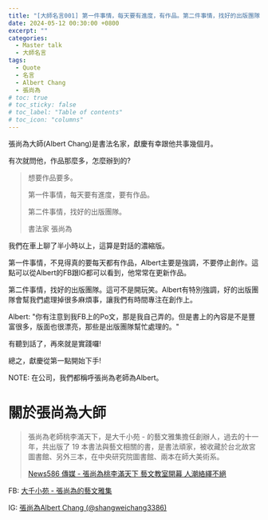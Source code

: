 ```yaml
---
title: "[大師名言001] 第一件事情，每天要有進度，有作品。第二件事情，找好的出版團隊。"
date: 2024-05-12 00:30:00 +0800
excerpt: ""
categories:
  - Master talk
  - 大師名言
tags:
  - Quote
  - 名言
  - Albert Chang
  - 張尚為
# toc: true
# toc_sticky: false
# toc_label: "Table of contents"
# toc_icon: "columns"
---
```


張尚為大師(Albert Chang)是書法名家，獻慶有幸跟他共事幾個月。

有次就問他，作品那麼多，怎麼辦到的?

> 想要作品要多。
> 
> 第一件事情，每天要有進度，要有作品。
> 
> 第二件事情，找好的出版團隊。
> 
> 書法家 張尚為

我們在車上聊了半小時以上，這算是對話的濃縮版。

第一件事情，不見得真的要每天都有作品，Albert主要是強調，不要停止創作。這點可以從Albert的FB跟IG都可以看到，他常常在更新作品。

第二件事情，找好的出版團隊。這可不是開玩笑。Albert有特別強調，好的出版團隊會幫我們處理掉很多麻煩事，讓我們有時間專注在創作上。

Albert: "你有注意到我FB上的Po文，那是我自己弄的。但是書上的內容是不是豐富很多，版面也很漂亮，那些是出版團隊幫忙處理的。"

有聽到話了，再來就是實踐囉!

總之，獻慶從第一點開始下手!

NOTE: 在公司，我們都稱呼張尚為老師為Albert。

# 關於張尚為大師

> 張尚為老師桃李滿天下，是大千小苑 - 的藝文雅集擔任創辦人，過去的十一年，共出版了 19 本書法與藝文相關的書，是書法頑家，被收藏於台北故宮圖書館、另外三本，在中央研究院圖書館、兩本在師大美術系。
> 
> [News586 傳媒 - 張尚為桃李滿天下  藝文教室開幕   人潮絡繹不絕](https://news.owlting.com/articles/361593)

FB: [大千小苑 - 張尚為的藝文雅集](https://www.facebook.com/p/%E5%A4%A7%E5%8D%83%E5%B0%8F%E8%8B%91-%E5%BC%B5%E5%B0%9A%E7%82%BA%E7%9A%84%E8%97%9D%E6%96%87%E9%9B%85%E9%9B%86-100069736733028/?paipv=0&eav=Afbn7SeusPjrZBrBBs9nVB8CHcCAlw26hZ0h_nCvUAV87RSpUXWAv_EPRSA78pQDnlE&_rdr)

IG: [張尚為Albert Chang (@shangweichang3386)](https://www.instagram.com/shangweichang3386/)
